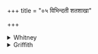 +++
title = "०५ विभिन्दती शतशाखा"

+++

<details><summary>Whitney</summary>

### Translation
5. Splitting apart (*vi-bhid*), hundred-branched—"splitting apart" by  
name is thy father; in return (*pratyák*), do thou split apart him who  
assails us.

### Notes
Ppp. has sundry corruptions: *vivindatī* in **a**, *vibinda* in **b**,  
*taṁ tvā* at end of **c**. The comm. omits *vi* in **c**. Pāda **c**  
needs some such emendation as to *táṁ tu-ám*.
</details>

<details><summary>Griffith</summary>

Thy father's name was Cleaver. Thou with thousand branches cleavest all. Do thou, turned backward, cleave and rend the man who treateth us as foes.
</details>

